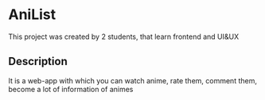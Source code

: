 # AniList

This project was created by 2 students, that learn frontend and UI&UX

## Description

It is a web-app with which you can watch anime, rate them, comment them, become a lot of information of animes

